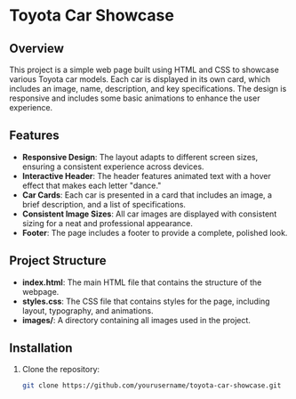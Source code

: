 # Toyota Car Showcase

## Overview

This project is a simple web page built using HTML and CSS to showcase various Toyota car models. Each car is displayed in its own card, which includes an image, name, description, and key specifications. The design is responsive and includes some basic animations to enhance the user experience.

## Features

- **Responsive Design**: The layout adapts to different screen sizes, ensuring a consistent experience across devices.
- **Interactive Header**: The header features animated text with a hover effect that makes each letter "dance."
- **Car Cards**: Each car is presented in a card that includes an image, a brief description, and a list of specifications.
- **Consistent Image Sizes**: All car images are displayed with consistent sizing for a neat and professional appearance.
- **Footer**: The page includes a footer to provide a complete, polished look.

## Project Structure

- **index.html**: The main HTML file that contains the structure of the webpage.
- **styles.css**: The CSS file that contains styles for the page, including layout, typography, and animations.
- **images/**: A directory containing all images used in the project.

## Installation

1. Clone the repository:
   ```bash
   git clone https://github.com/yourusername/toyota-car-showcase.git
